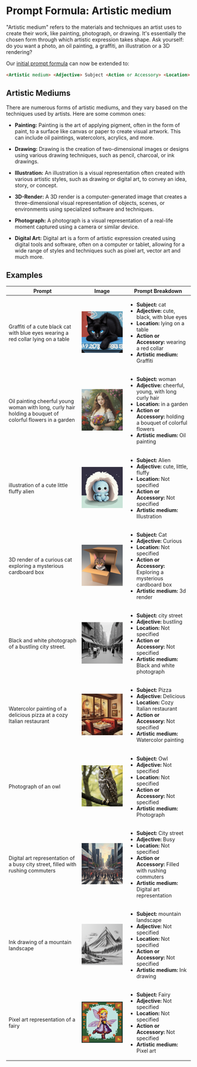 # Prompt Formula: Artistic medium

"Artistic medium" refers to the materials and techniques an artist uses to create their work, like painting, photograph, or drawing. It's essentially the chosen form through which artistic expression takes shape. Ask yourself: do you want a photo, an oil painting, a graffiti, an illustration or a 3D rendering?

Our [initial prompt formula](./01-prompt-formula-subject.md#prompt-formula-subject) can now be extended to:

```markdown
<Artistic medium> <Adjective> Subject <Action or Accessory> <Location>
```

## Artistic Mediums

There are numerous forms of artistic mediums, and they vary based on the techniques used by artists. Here are some common ones:

- **Painting:** Painting is the art of applying pigment, often in the form of paint, to a surface like canvas or paper to create visual artwork. This can include oil paintings, watercolors, acrylics, and more. 

- **Drawing:** Drawing is the creation of two-dimensional images or designs using various drawing techniques, such as pencil, charcoal, or ink drawings. 

- **Illustration:** An illustration is a visual representation often created with various artistic styles, such as drawing or digital art, to convey an idea, story, or concept.

- **3D-Render:** A 3D render is a computer-generated image that creates a three-dimensional visual representation of objects, scenes, or environments using specialized software and techniques.

- **Photograph:** A photograph is a visual representation of a real-life moment captured using a camera or similar device.

- **Digital Art:** Digital art is a form of artistic expression created using digital tools and software, often on a computer or tablet, allowing for a wide range of styles and techniques such as pixel art, vector art and much more. 

## Examples

| Prompt | Image | Prompt Breakdown |
| ------------------- | ----- | ------------------ |
| Graffiti of a cute black cat with blue eyes wearing a red collar lying on a table | ![cute-black-cat](./images/prompt-formula/medium/cute-black-cat.png) | <ul><li><strong>Subject:</strong> cat</li><li><strong>Adjective:</strong> cute, black, with blue eyes</li><li><strong>Location:</strong> lying on a table</li><li><strong>Action or Accessory:</strong> wearing a red collar</li><li><strong>Artistic medium:</strong> Graffiti</li></ul> |
| Oil painting cheerful young woman with long, curly hair holding a bouquet of colorful flowers in a garden | ![cheeerful young woman in garden](./images/prompt-formula/medium/cheerful-young-woman-in-garden.png) | <ul><li><strong>Subject:</strong> woman</li><li><strong>Adjective:</strong> cheerful, young, with long curly hair</li><li><strong>Location:</strong> in a garden</li><li><strong>Action or Accessory:</strong> holding a bouquet of colorful flowers</li><li><strong>Artistic medium:</strong> Oil painting</li></ul> |
| illustration of a cute little fluffy alien | ![alien](./images/prompt-formula/medium/cute-alien.png) | <ul><li><strong>Subject:</strong> Alien</li><li><strong>Adjective:</strong> cute, little, fluffy</li><li><strong>Location:</strong> Not specified</li><li><strong>Action or Accessory:</strong> Not specified</li><li><strong>Artistic medium:</strong> Illustration</li></ul> |
| 3D render of a curious cat exploring a mysterious cardboard box | ![cat in cardbox](./images/prompt-formula/medium/cat-in-cardbox.png) | <ul><li><strong>Subject:</strong> Cat</li><li><strong>Adjective:</strong> Curious</li><li><strong>Location:</strong> Not specified</li><li><strong>Action or Accessory:</strong> Exploring a mysterious cardboard box</li><li><strong>Artistic medium:</strong> 3d render</li></ul> |
| Black and white photograph of a bustling city street.| ![black-and-white street](./images/prompt-formula/medium/black-white-street.png) | <ul><li><strong>Subject:</strong> city street</li><li><strong>Adjective:</strong> bustling</li><li><strong>Location:</strong> Not specified</li><li><strong>Action or Accessory:</strong> Not specified</li><li><strong>Artistic medium:</strong> Black and white photograph</li></ul> |
| Watercolor painting of a delicious pizza at a cozy Italian restaurant | ![pizza in restaurant](./images/prompt-formula/medium/pizza-in-restaurant.png) | <ul><li><strong>Subject:</strong> Pizza</li><li><strong>Adjective:</strong> Delicious</li><li><strong>Location:</strong> Cozy Italian restaurant</li><li><strong>Action or Accessory:</strong> Not specified</li><li><strong>Artistic medium:</strong> Watercolor painting</li></ul> |
| Photograph of an owl | ![owl](./images/prompt-formula/medium/owl.png) | <ul><li><strong>Subject:</strong> Owl</li><li><strong>Adjective:</strong> Not specified</li><li><strong>Location:</strong> Not specified</li><li><strong>Action or Accessory:</strong> Not specified</li><li><strong>Artistic medium:</strong> Photograph</li></ul> |
| Digital art representation of a busy city street, filled with rushing commuters | ![busy city](./images/prompt-formula/medium/city-with-commuters.png) | <ul><li><strong>Subject:</strong> City street</li><li><strong>Adjective:</strong> Busy</li><li><strong>Location:</strong> Not specified</li><li><strong>Action or Accessory:</strong> Filled with rushing commuters</li><li><strong>Artistic medium:</strong> Digital art representation</li></ul> |
| Ink drawing of a mountain landscape| ![mountain landscape](./images/prompt-formula/medium/ink-drawing-mountains.png) | <ul><li><strong>Subject:</strong> mountain landscape</li><li><strong>Adjective:</strong> Not specified</li><li><strong>Location:</strong> Not specified</li><li><strong>Action or Accessory:</strong> Not specified</li><li><strong>Artistic medium:</strong> Ink drawing</li></ul> |
| Pixel art representation of a fairy | ![pixel fairy](./images/prompt-formula/medium/pixel-fairy.png) | <ul><li><strong>Subject:</strong> Fairy</li><li><strong>Adjective:</strong> Not specified</li><li><strong>Location:</strong> Not specified</li><li><strong>Action or Accessory:</strong> Not specified</li><li><strong>Artistic medium:</strong> Pixel art</li></ul> |
